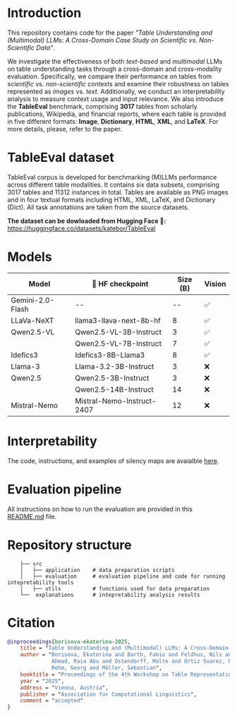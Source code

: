 # Introduction
This repository contains code for the paper *"Table Understanding and (Multimodal) LLMs: A Cross-Domain Case Study on Scientific vs. Non-Scientific Data"*.

We investigate the effectiveness of both *text-based* and *multimodal* LLMs on table understanding tasks through a cross-domain and cross-modality evaluation. Specifically, we compare their performance on tables from *scientific* vs. *non-scientific* contexts and examine their robustness on tables represented as *images* vs. *text*. Additionally, we conduct an interpretability analysis to measure context usage and input relevance. We also introduce the **TableEval** benchmark, comprising **3017** tables from scholarly publications, Wikipedia, and financial reports, where each table is provided in five different formats: **Image**, **Dictionary**, **HTML**, **XML**, and **LaTeX**. For more details, please, refer to the paper.

# TableEval dataset

TableEval corpus is developed for benchmarking (M)LLMs performance across different table modalities. It contains six data subsets, comprising 3017 tables and 11312 instances in total. Tables are available as PNG images and in four textual formats including HTML, XML, LaTeX, and Dictionary (Dict). All task annotations are taken from the source datasets. 

**The dataset can be dowloaded from Hugging Face 🤗:** https://huggingface.co/datasets/katebor/TableEval

# Models

| Model                    |   🤗 HF checkpoint        | Size (B)          | Vision        | 
|------------------------- |---------------------------|-------------------|---------------|
|  Gemini-2.0-Flash        |   --                      |   --              |    ✅         |   
|  LLaVa-NeXT              | llama3-llava-next-8b-hf   |   8               |    ✅         |         
|  Qwen2.5-VL              |  Qwen2.5-VL-3B-Instruct   |  3                |    ✅         |   
|                          |Qwen2.5-VL-7B-Instruct     |  7                |    ✅         |   
|  Idefics3                |   Idefics3-8B-Llama3      |  8                |    ✅         |   
| Llama-3                  |    Llama-3.2-3B-Instruct  |  3                |    ❌         |    
| Qwen2.5                  |  Qwen2.5-3B-Instruct      |    3              |    ❌         |    
|                          |   Qwen2.5-14B-Instruct    |    14             |    ❌         |    
| Mistral-Nemo             |Mistral-Nemo-Instruct-2407 |  12               |    ❌         | 

# Interpretability 

The code, instructions, and examples of silency maps are avaialble [here](https://github.com/esborisova/Table-Understanding-Evaluation-Study/tree/main/explanations).

# Evaluation pipeline

All instructions on how to run the evaluation are provided in this [README.md](https://github.com/esborisova/Table-Understanding-Evaluation-Study/tree/main/src/evaluation) file.

# Repository structure
```
    ├── src               
    │   ├── application    # data preparation scripts       
    │   ├── evaluation     # evaluation pipeline and code for running intepretability tools
    │   ├── utils          # functions used for data preparation      
    └──  explanations      # intepretability analysis results                    
```
# Citation
```bibtex
@inproceedings{borisova-ekaterina-2025,
    title = "Table Understanding and (Multimodal) LLMs: A Cross-Domain Case Study on Scientific vs. Non-Scientific Data",
    author = "Borisova, Ekaterina and Barth, Fabio and Feldhus, Nils and
              Ahmad, Raia Abu and Ostendorff, Malte and Ortiz Suarez, Pedro and
              Rehm, Georg and Möller, Sebastian",
    booktitle = "Proceedings of the 4th Workshop on Table Representation Learning (TRL)",
    year = "2025",
    address = "Vienna, Austria",
    publisher = "Association for Computational Linguistics",
    comment = "accepted" 
}
```
